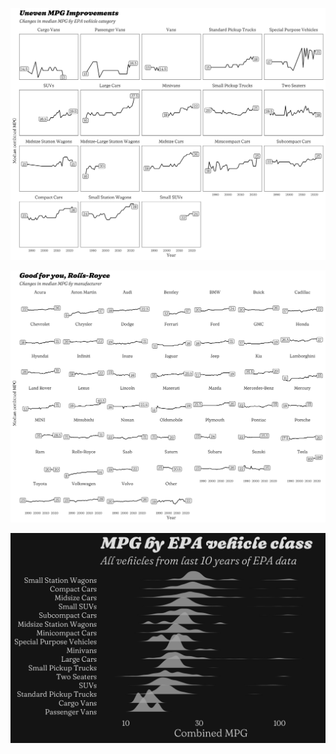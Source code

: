 
![](./med_mpg_by_class.jpg)

![](./med_mpg_by_make.jpg)

![](./mpg_ridges_byclass_last10years.jpg)
